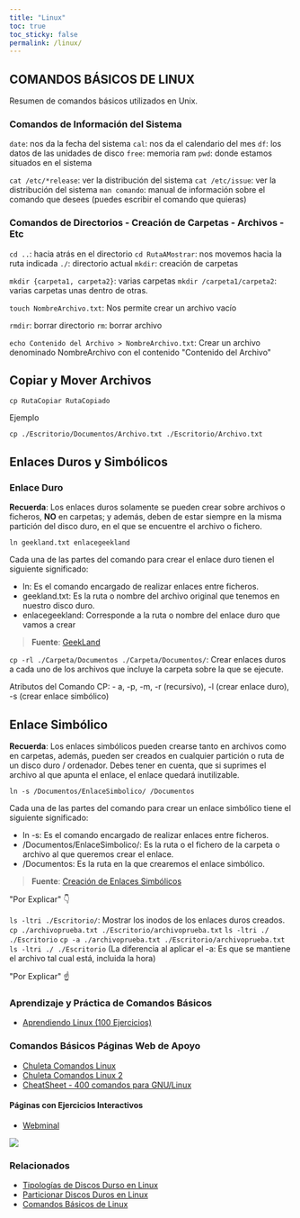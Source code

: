 ```yaml
---
title: "Linux"
toc: true
toc_sticky: false
permalink: /linux/
---
```


## COMANDOS BÁSICOS DE LINUX

Resumen de comandos básicos utilizados en Unix.

### Comandos de Información del Sistema

`date`:   nos da la fecha del sistema
`cal`:    nos da el calendario del mes
`df`:     los datos de las unidades de disco
`free`:   memoria ram
`pwd`:    donde estamos situados en el sistema


`cat /etc/*release`: ver la distribución del sistema
`cat /etc/issue`: ver la distribución del sistema
`man comando`: manual de información sobre el comando que desees (puedes escribir el comando que quieras)

### Comandos de Directorios - Creación de Carpetas - Archivos - Etc

`cd ..`:  hacia atrás en el directorio
`cd RutaAMostrar`: nos movemos hacia la ruta indicada
`./`: directorio actual
`mkdir`: creación de carpetas

`mkdir {carpeta1, carpeta2}`: varias carpetas
`mkdir /carpeta1/carpeta2`: varias carpetas unas dentro de otras.

`touch NombreArchivo.txt`: Nos permite crear un archivo vacío

`rmdir`: borrar directorio
`rm`: borrar archivo

`echo Contenido del Archivo > NombreArchivo.txt`: Crear un archivo denominado NombreArchivo con el contenido "Contenido del Archivo"

## Copiar y Mover Archivos

`cp RutaCopiar RutaCopiado`

Ejemplo

`cp ./Escritorio/Documentos/Archivo.txt ./Escritorio/Archivo.txt`

## Enlaces Duros y Simbólicos

### Enlace Duro

**Recuerda**: Los enlaces duros solamente se pueden crear sobre archivos o ficheros, **NO** en carpetas; y además, deben de estar siempre en la misma partición del disco duro, en el que se encuentre el archivo o fichero.

`ln geekland.txt enlacegeekland`

Cada una de las partes del comando para crear el enlace duro tienen el siguiente significado:

- ln: Es el comando encargado de realizar enlaces entre ficheros.
- geekland.txt: Es la ruta o nombre del archivo original que tenemos en nuestro disco duro.
- enlacegeekland: Corresponde a la ruta o nombre del enlace duro que vamos a crear

> **Fuente**: [GeekLand](https://geekland.eu/que-son-para-que-sirven-enlaces-duros-y-simbolicos/)

`cp -rl ./Carpeta/Documentos ./Carpeta/Documentos/`: Crear enlaces duros a cada uno de los archivos que incluye la carpeta sobre la que se ejecute.

Atributos del Comando CP: - a, -p, -m, -r (recursivo), -l (crear enlace duro), -s (crear enlace simbólico)

## Enlace Simbólico

**Recuerda**: Los enlaces simbólicos pueden crearse tanto en archivos como en carpetas, además, pueden ser creados en cualquier partición o ruta de un disco duro / ordenador. Debes tener en cuenta, que si suprimes el archivo al que apunta el enlace, el enlace quedará inutilizable.

`ln -s /Documentos/EnlaceSimbolico/ /Documentos`

Cada una de las partes del comando para crear un enlace simbólico tiene el siguiente significado:

- ln -s: Es el comando encargado de realizar enlaces entre ficheros.
- /Documentos/EnlaceSimbolico/: Es la ruta o el fichero de la carpeta o archivo al que queremos crear el enlace.
- /Documentos: Es la ruta en la que crearemos el enlace simbólico.

> **Fuente**: [Creación de Enlaces Simbólicos](https://cambiatealinux.com/ln-crear-un-enlace-simbolico-al-fichero-o-directorio)

"Por Explicar" 👇

`ls -ltri ./Escritorio/`: Mostrar los inodos de los enlaces duros creados.
`cp ./archivoprueba.txt ./Escritorio/archivoprueba.txt`
`ls -ltri ./ ./Escritorio`
`cp -a ./archivoprueba.txt ./Escritorio/archivoprueba.txt`
`ls -ltri ./ ./Escritorio`
(La diferencia al aplicar el -a: Es que se mantiene el archivo tal cual está, incluida la hora)

"Por Explicar" ☝

### Aprendizaje y Práctica de Comandos Básicos

- [Aprendiendo Linux (100 Ejercicios)](https://www.cesareox.com/docencia/apuntes/linux/)

### Comandos Básicos Páginas Web de Apoyo

- [Chuleta Comandos Linux](https://cheatography.com/crakernano/cheat-sheets/linux-shell/)
- [Chuleta Comandos Linux 2](https://cheatography.com/grysbernkastel/cheat-sheets/comandos-linux/)
- [CheatSheet - 400 comandos para GNU/Linux](https://www.blackploit.com/2013/05/cheatsheet-comandos-para-GNU-Linux.html)

#### Páginas con Ejercicios Interactivos

- [Webminal](https://www.webminal.org/terminal/)

![](https://i.ibb.co/hsw0GDc/image.png)

### Relacionados

- [Tipologías de Discos Durso en Linux](/csi/discos-duros/)
- [Particionar Discos Duros en Linux](/csi/particionado/)
- [Comandos Básicos de Linux](/csi/linux/)